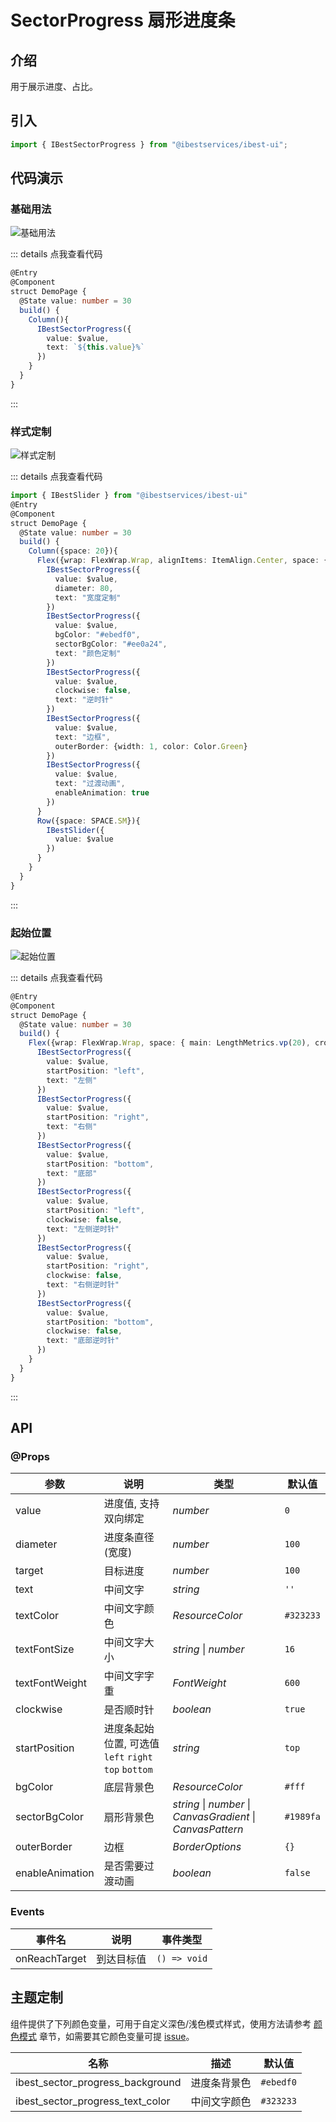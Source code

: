 # SectorProgress 扇形进度条

## 介绍

用于展示进度、占比。
 
## 引入

```ts
import { IBestSectorProgress } from "@ibestservices/ibest-ui";
```

## 代码演示

### 基础用法

![基础用法](./images/base.png)

::: details 点我查看代码
```ts
@Entry
@Component
struct DemoPage {
  @State value: number = 30
  build() {
    Column(){
      IBestSectorProgress({
        value: $value,
        text: `${this.value}%`
      })
    }
  }
}
```
:::

### 样式定制

![样式定制](./images/custom-style.png)

::: details 点我查看代码
```ts
import { IBestSlider } from "@ibestservices/ibest-ui"
@Entry
@Component
struct DemoPage {
  @State value: number = 30
  build() {
    Column({space: 20}){
      Flex({wrap: FlexWrap.Wrap, alignItems: ItemAlign.Center, space: { main: LengthMetrics.vp(20), cross: LengthMetrics.vp(20) }}){
        IBestSectorProgress({
          value: $value,
          diameter: 80,
          text: "宽度定制"
        })
        IBestSectorProgress({
          value: $value,
          bgColor: "#ebedf0",
          sectorBgColor: "#ee0a24",
          text: "颜色定制"
        })
        IBestSectorProgress({
          value: $value,
          clockwise: false,
          text: "逆时针"
        })
        IBestSectorProgress({
          value: $value,
          text: "边框",
          outerBorder: {width: 1, color: Color.Green}
        })
        IBestSectorProgress({
          value: $value,
          text: "过渡动画",
          enableAnimation: true
        })
      }
      Row({space: SPACE.SM}){
        IBestSlider({
          value: $value
        })
      }
    }
  }
}
```
:::

### 起始位置

![起始位置](./images/start-position.png)

::: details 点我查看代码
```ts
@Entry
@Component
struct DemoPage {
  @State value: number = 30
  build() {
    Flex({wrap: FlexWrap.Wrap, space: { main: LengthMetrics.vp(20), cross: LengthMetrics.vp(20) }}){
      IBestSectorProgress({
        value: $value,
        startPosition: "left",
        text: "左侧"
      })
      IBestSectorProgress({
        value: $value,
        startPosition: "right",
        text: "右侧"
      })
      IBestSectorProgress({
        value: $value,
        startPosition: "bottom",
        text: "底部"
      })
      IBestSectorProgress({
        value: $value,
        startPosition: "left",
        clockwise: false,
        text: "左侧逆时针"
      })
      IBestSectorProgress({
        value: $value,
        startPosition: "right",
        clockwise: false,
        text: "右侧逆时针"
      })
      IBestSectorProgress({
        value: $value,
        startPosition: "bottom",
        clockwise: false,
        text: "底部逆时针"
      })
    }
  }
}
```
:::

## API

### @Props

| 参数         | 说明                                 | 类型      | 默认值     |
| ------------ | -------------------------------------| --------- | ---------- |
| value        | 进度值, 支持双向绑定                   | _number_  | `0` |
| diameter     | 进度条直径(宽度)                       | _number_  | `100` |
| target       | 目标进度                              | _number_  | `100` |
| text         | 中间文字                              | _string_ |  `''`  |
| textColor    | 中间文字颜色                           | _ResourceColor_ |  `#323233`  |
| textFontSize | 中间文字大小                           | _string_ \| _number_  | `16` |
| textFontWeight| 中间文字字重                          | _FontWeight_ |  `600`  |
| clockwise    | 是否顺时针                             | _boolean_  | `true` |
| startPosition| 进度条起始位置, 可选值 `left` `right` `top` `bottom` | _string_  | `top` |
| bgColor      | 底层背景色                             | _ResourceColor_  | `#fff` |
| sectorBgColor| 扇形背景色                             | _string_ \| _number_ \| _CanvasGradient_ \| _CanvasPattern_  | `#1989fa` |
| outerBorder  | 边框                                  | _BorderOptions_  | `{}` |
| enableAnimation | 是否需要过渡动画                    | _boolean_  | `false` |

### Events

| 事件名         | 说明                 | 事件类型                       |
| --------------| ---------------------| ------------------------------ |
| onReachTarget | 到达目标值            | `() => void` |

## 主题定制

组件提供了下列颜色变量，可用于自定义深色/浅色模式样式，使用方法请参考 [颜色模式](../../guide/color-mode/index.md) 章节，如需要其它颜色变量可提 [issue](https://github.com/ibestservices/ibest-ui/issues)。

| 名称                                       | 描述                              | 默认值        |
| -------------------------------------------|----------------------------------|--------------|
| ibest_sector_progress_background           | 进度条背景色                      | `#ebedf0`   |
| ibest_sector_progress_text_color           | 中间文字颜色                      | `#323233` |